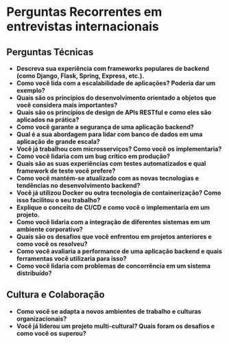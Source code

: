 # Perguntas Recorrentes em entrevistas internacionais

## Perguntas Técnicas

- **Descreva sua experiência com frameworks populares de backend (como Django, Flask, Spring, Express, etc.).**
- **Como você lida com a escalabilidade de aplicações? Poderia dar um exemplo?**
- **Quais são os princípios do desenvolvimento orientado a objetos que você considera mais importantes?**
- **Quais são os princípios de design de APIs RESTful e como eles são aplicados na prática?**
- **Como você garante a segurança de uma aplicação backend?**
- **Qual é a sua abordagem para lidar com banco de dados em uma aplicação de grande escala?**
- **Você já trabalhou com microsserviços? Como você os implementaria?**
- **Como você lidaria com um bug crítico em produção?**
- **Quais são as suas experiências com testes automatizados e qual framework de teste você prefere?**
- **Como você mantém-se atualizado com as novas tecnologias e tendências no desenvolvimento backend?**
- **Você já utilizou Docker ou outra tecnologia de containerização? Como isso facilitou o seu trabalho?**
- **Explique o conceito de CI/CD e como você o implementaria em um projeto.**
- **Como você lidaria com a integração de diferentes sistemas em um ambiente corporativo?**
- **Quais são os desafios que você enfrentou em projetos anteriores e como você os resolveu?**
- **Como você avaliaria a performance de uma aplicação backend e quais ferramentas você utilizaria para isso?**
- **Como você lidaria com problemas de concorrência em um sistema distribuído?**

## Cultura e Colaboração

- **Como você se adapta a novos ambientes de trabalho e culturas organizacionais?**
- **Você já liderou um projeto multi-cultural? Quais foram os desafios e como você os superou?**
